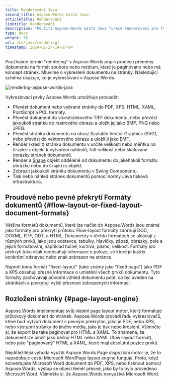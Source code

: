 ```yaml
---
title: Renderování Java
second_title: Aspose.Words místo Java
articleTitle: Renderování
linktitle: Renderování
description: "Použití Aspose.Words místo Java funkce renderování pro formátování dokumentu na stránky a převod takového dokumentu nebo vybraných stránek na jiný dokument (PDF, HTML, XPS, atd.) nebo formáty obrazu (TIFF, PNG, SVG atd.) pro prohlížení, další konverze nebo tisk."
type: docs
weight: 30
url: /cs/java/rendering/
timestamp: 2024-01-27-14-07-04
---
```


Používáme termín "rendering" v Aspose.Words popis procesu přeměny dokumentu na formát souboru nebo médium, které je paginováno nebo má koncept stránek. Mluvíme o vykreslení dokumentu na stránky. Následující schéma ukazuje, co je vykreslování v Aspose.Words.

![rendering-aspose-words-java](/words/java/rendering/rendering-1.png)

Vykreslovací prvky Aspose.Words umožňuje provádět:

- Převést dokument nebo vybrané stránky do PDF, XPS, HTML, XAML, PostScript a PCL formáty.
- Převést dokument do vícestránkového TIFF dokumentu, nebo převést jakoukoli stránku do rastrového obrazu a uložit jej jako BMP, PNG nebo JPEG.
- Převést stránku dokumentu na obraz Scalable Vector Graphics (SVG), nebo převést do vektorového obrazu a uložit ji jako EMF.
- Render (kreslit) stránku dokumentu v určité velikosti nebo měřítku na `Graphics` objekt k vytvoření náhledů, full-velikost nebo škálované obrázky stránek dokumentů.
- Render a [Shape](https://reference.aspose.com/words/java/com.aspose.words/shape/) objekt odděleně od dokumentu do jakéhokoli formátu obrázku nebo do `Graphics` objekt.
- Zobrazit jakoukoli stránku dokumentu v Swing Componentu.
- Tisk nebo náhled stránek dokumentů pomocí normy Java tisková infrastruktura.

## Proudové nebo pevné překrytí Formáty dokumentů {#flow-layout-or-fixed-layout-document-formats}

Většina formátů dokumentů, které lze načíst do Aspose.Words jsou známé jako formáty pro překrytí průtoku. Flow-layout formáty zahrnují DOC, OOXML, RTF, ODT, a HTML. Dokumenty v těchto formátech se skládají z různých prvků, jako jsou odstavce, tabulky, hlavičky, zápatí, obrázky, pole a jejich formátování, například tučné, kurzíva, písmo, velikost. Formáty pro překrytí toku však neobsahují informace o poloze, ve které je každý konkrétní odstavec nebo znak zobrazen na stránce.

Naproti tomu formát "fixed-layout" (také známý jako "fixed page") jako PDF a XPS obsahují přesné informace o umístění všech prvků dokumentu. Tyto formáty zachovávají původní vzhled dokumentu poté, co byl uveden na stránkách a poskytují vyšší přesnost zobrazených informací.

## Rozložení stránky {#page-layout-engine}

Aspose.Words implementuje svůj vlastní page layout motor, který formátuje průtokový dokument do stránek. Aspose.Words provádí řadu vykreslovačů, které buď vytvoří dokument s pevným překrytím, jako je PDF, nebo XPS, nebo výstupní stránky do jiného média, jako je tisk nebo kreslení. Všimněte si, že export lze také paginovat pro HTML a XAML. To znamená, že dokument lze uložit jako běžný HTML nebo XAML (flow-layout formát), nebo jako "paginovaný" HTML a XAML, které mají absolutní pozice prvků.

Nejdůležitější výhoda využití Aspose.Words Page dispoziční motor je, že to napodobuje cestu Microsoft WordPage layout engine funguje. Proto, když konvertujete Microsoft Word dokument do PDF, XPS, nebo tisknout pomocí Aspose.Words, výstup se objeví téměř přesně, jako by to bylo provedeno Microsoft Word. Všimněte si, že Aspose.Words nevyužívá Microsoft Word.
